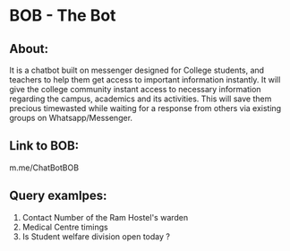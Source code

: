 # BOB - The Bot

## About:
It is a chatbot built on messenger designed for College students, and teachers to help them get access to important information instantly.
It will give the college community instant access to necessary information regarding the campus, academics and its activities. 
This will save them precious timewasted while waiting for a response from others via existing groups on Whatsapp/Messenger.

## Link to BOB: 
m.me/ChatBotBOB

## Query examlpes:
 1. Contact Number of the Ram Hostel's warden 
 2. Medical Centre timings 
 3. Is Student welfare division open today ?
